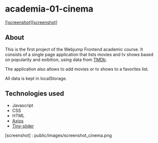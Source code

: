 # academia-01-cinema

[![screenshot][screenshot]](https://oi.com)

## About
This is the first project of the Webjump Frontend academic course. It consists of a single page application that lists movies and tv shows based on popularity and exibition, using data from [TMDb](https://www.themoviedb.org/).

The application also allows to add movies or tv shows to a favorites list.

All data is kept in localStorage.

## Technologies used
* Javascript 
* CSS 
* HTML 
* [Axios](https://github.com/axios/axios)
* [Tiny-slider](https://github.com/ganlanyuan/tiny-slider)

[screenshot] : public/images/screenshot_cinema.png
